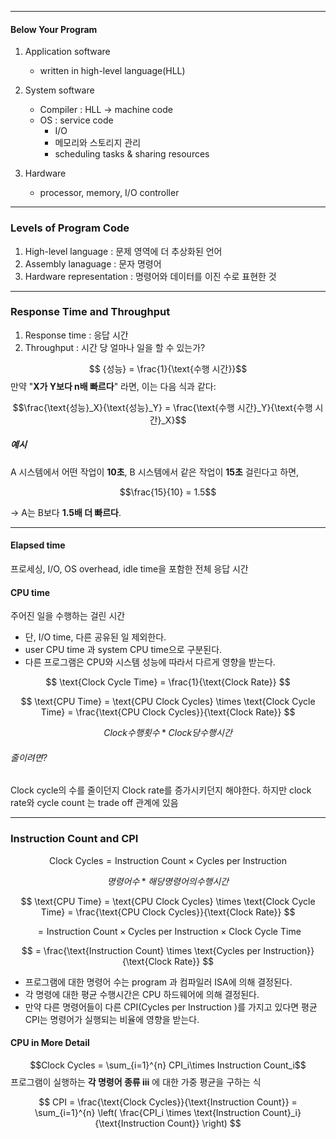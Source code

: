 
---

#### Below Your Program
1. Application software
	- written in high-level language(HLL)
2. System software
	- Compiler : HLL -> machine code
	- OS : service code
		- I/O
		- 메모리와 스토리지 관리
		- scheduling tasks & sharing resources
		
3. Hardware
	- processor, memory, I/O controller

---
### Levels of Program Code
1. High-level language : 문제 영역에 더 추상화된 언어
2. Assembly lanaguage : 문자 명령어
3. Hardware representation : 명령어와 데이터를 이진 수로 표현한 것

---
### Response Time and Throughput

1. Response time : 응답 시간
2. Throughput : 시간 당 얼마나 일을 할 수 있는가?

$$    {성능} = \frac{1}{\text{수행 시간}}$$
만약 "**X가 Y보다 n배 빠르다**" 라면,  이는 다음 식과 같다:

$$\frac{\text{성능}_X}{\text{성능}_Y} = \frac{\text{수행 시간}_Y}{\text{수행 시간}_X}$$

##### 예시
A 시스템에서 어떤 작업이 **10초**,  B 시스템에서 같은 작업이 **15초** 걸린다고 하면,
    

$$\frac{15}{10} = 1.5$$

→ A는 B보다 **1.5배 더 빠르다**.

---
#### Elapsed time
프로세싱, I/O, OS overhead, idle time을 포함한 전체 응답 시간 

#### CPU time
주어진 일을 수행하는 걸린 시간 

- 단, I/O time, 다른 공유된 일 제외한다.
- user CPU time 과 system CPU time으로 구분된다.
- 다른 프로그램은 CPU와 시스템 성능에 따라서 다르게 영향을 받는다. 


$$
\text{Clock Cycle Time} = \frac{1}{\text{Clock Rate}}
$$

$$
\text{CPU Time} = \text{CPU Clock Cycles} \times \text{Clock Cycle Time} = \frac{\text{CPU Clock Cycles}}{\text{Clock Rate}}
$$

$$Clock 수행 횟수 * Clock 당 수행시간$$

###### 줄이려면?
Clock cycle의 수를 줄이던지 Clock rate를 증가시키던지 해야한다.
하지만 clock rate와 cycle count 는 trade off 관계에 있음

---
### Instruction Count and CPI


$$
\text{Clock Cycles} = \text{Instruction Count} \times \text{Cycles per Instruction}
$$

$$ 명령어 수 * 해당 명령어의 수행시간 
$$


$$
\text{CPU Time} = \text{CPU Clock Cycles} \times \text{Clock Cycle Time} = \frac{\text{CPU Clock Cycles}}{\text{Clock Rate}}
$$

$$
= \text{Instruction Count} \times \text{Cycles per Instruction} \times \text{Clock Cycle Time}
$$

$$
= \frac{\text{Instruction Count} \times \text{Cycles per Instruction}}{\text{Clock Rate}}
$$

- 프로그램에 대한 명령어 수는 program 과 컴파일러 ISA에 의해 결정된다.
- 각 명령에 대한 평균 수행시간은 CPU 하드웨어에 의해 결정된다. 
- 만약 다른 명령어들이 다른 CPI(Cycles per Instruction )를 가지고 있다면 평균 CPI는 명령어가 실행되는 비율에 영향을 받는다. 


#### CPU in More Detail



$$Clock Cycles = \sum_{i=1}^{n} CPI_i\times Instruction Count_i$$ 
프로그램이 실행하는 **각 명령어 종류 iii** 에 대한 가중 평균을 구하는 식

$$
CPI = \frac{\text{Clock Cycles}}{\text{Instruction Count}} = \sum_{i=1}^{n} \left( \frac{CPI_i \times \text{Instruction Count}_i}{\text{Instruction Count}} \right)
$$
